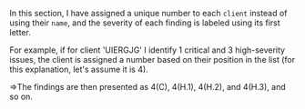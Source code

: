 In this section, I have assigned a unique number to each `client` instead of using their `name`, and the severity of each finding is labeled using its first letter.

For example, if for client 'UIERGJG' I identify 1 critical and 3 high-severity issues, the client is assigned a number based on their position in the list (for this explanation, let's assume it is 4).

=>The findings are then presented as 4(C), 4(H.1), 4(H.2), and 4(H.3), and so on.
